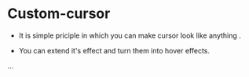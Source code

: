 # Custom-cursor

- It is simple priciple in which you can make cursor look like anything .

- You can extend it's effect and turn them into hover effects.

...
